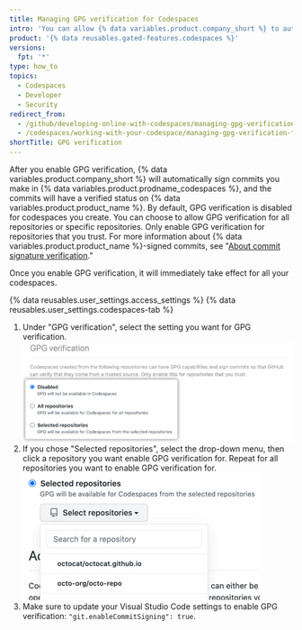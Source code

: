 ```yaml
---
title: Managing GPG verification for Codespaces
intro: 'You can allow {% data variables.product.company_short %} to automatically use GPG to sign commits you make in your codespaces, so other people can be confident that the changes come from a trusted source.'
product: '{% data reusables.gated-features.codespaces %}'
versions:
  fpt: '*'
type: how_to
topics:
  - Codespaces
  - Developer
  - Security
redirect_from:
  - /github/developing-online-with-codespaces/managing-gpg-verification-for-codespaces
  - /codespaces/working-with-your-codespace/managing-gpg-verification-for-codespaces
shortTitle: GPG verification
---
```


 

After you enable GPG verification, {% data variables.product.company_short %} will automatically sign commits you make in {% data variables.product.prodname_codespaces %}, and the commits will have a verified status on {% data variables.product.product_name %}. By default, GPG verification is disabled for codespaces you create. You can choose to allow GPG verification for all repositories or specific repositories. Only enable GPG verification for repositories that you trust. For more information about {% data variables.product.product_name %}-signed commits, see "[About commit signature verification](/github/authenticating-to-github/about-commit-signature-verification)."

Once you enable GPG verification, it will immediately take effect for all your codespaces.

{% data reusables.user_settings.access_settings %}
{% data reusables.user_settings.codespaces-tab %}
1. Under "GPG verification", select the setting you want for GPG verification.
  ![Radio buttons to manage GPG verification](/assets/images/help/settings/codespaces-gpg-verification-radio-buttons.png) 
1. If you chose "Selected repositories", select the drop-down menu, then click a repository you want enable GPG verification for. Repeat for all repositories you want to enable GPG verification for.
  !["Selected repositories" drop-down menu](/assets/images/help/settings/codespaces-gpg-verification-repository-drop-down.png) 
1. Make sure to update your Visual Studio Code settings to enable GPG verification: `"git.enableCommitSigning": true`.
